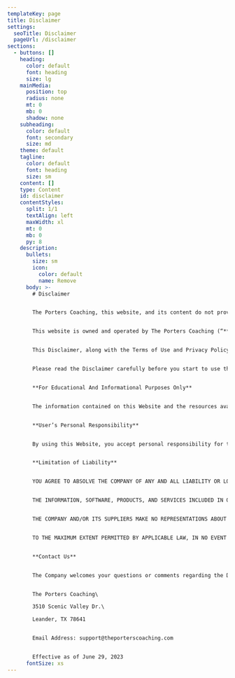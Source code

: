 ```yaml
---
templateKey: page
title: Disclaimer
settings:
  seoTitle: Disclaimer
  pageUrl: /disclaimer
sections:
  - buttons: []
    heading:
      color: default
      font: heading
      size: lg
    mainMedia:
      position: top
      radius: none
      mt: 0
      mb: 0
      shadow: none
    subheading:
      color: default
      font: secondary
      size: md
    theme: default
    tagline:
      color: default
      font: heading
      size: sm
    content: []
    type: Content
    id: disclaimer
    contentStyles:
      split: 1/1
      textAlign: left
      maxWidth: xl
      mt: 0
      mb: 0
      py: 8
    description:
      bullets:
        size: sm
        icon:
          color: default
          name: Remove
      body: >-
        # Disclaimer


        The Porters Coaching, this website, and its content do not provide medical diagnosis or advice, or addiction treatment, or recovery services. For additional information see the Terms of Use and Privacy Policy.


        This website is owned and operated by ​The Porters Coaching (“**Company**,” “**we**,” or “**us**”).


        This Disclaimer, along with the Terms of Use and Privacy Policy, governs your access to and use of www.sarabrewer.com, including any content, functionality and services offered on or through www.sarabrewer.com (the “**Website**”), whether as a guest or a registered user.


        Please read the Disclaimer carefully before you start to use the Website. **By using the Website or by clicking to accept or agree to the Terms of Use when this option is made available to you, you accept and agree to be bound and abide by the Disclaimer.** If you do not want to agree to the Privacy Policy, you must not access or use the Website.


        ​**For Educational And Informational Purposes Only**


        The information contained on this Website and the resources available for download through this website are for educational and informational purposes only. ​


        **User’s Personal Responsibility** 


        By using this Website, you accept personal responsibility for the results of your actions.  You agree to take full responsibility for any harm or damage you suffer as a result of the use, or non-use, of the information available on this Website or the resources available for download from this Website. You agree to use judgment and conduct due diligence before taking any action or implementing any plan or policy suggested or recommended on this Website.


        **Limitation of Liability**


        YOU AGREE TO ABSOLVE THE COMPANY OF ANY AND ALL LIABILITY OR LOSS THAT YOU OR ANY PERSON OR ENTITY ASSOCIATED WITH YOU MAY SUFFER OR INCUR AS A RESULT OF USE OF THE INFORMATION CONTAINED ON THIS WEBSITE AND/OR THE RESOURCES YOU MAY DOWNLOAD FROM THIS WEBSITE.  YOU AGREE THAT THE COMPANY SHALL NOT BE LIABLE TO YOU FOR ANY TYPE OF DAMAGES, INCLUDING DIRECT, INDIRECT, SPECIAL, INCIDENTAL, EQUITABLE, OR CONSEQUENTIAL LOSS OR DAMAGES FOR USE OF THIS WEBSITE.


        THE INFORMATION, SOFTWARE, PRODUCTS, AND SERVICES INCLUDED IN OR AVAILABLE THROUGH THE WEBSITE MAY INCLUDE INACCURACIES OR TYPOGRAPHICAL ERRORS. CHANGES ARE PERIODICALLY ADDED TO THE INFORMATION HEREIN. THE COMPANY AND/OR ITS SUPPLIERS MAY MAKE IMPROVEMENTS AND/OR CHANGES IN THE WEBSITE AT ANY TIME.


        THE COMPANY AND/OR ITS SUPPLIERS MAKE NO REPRESENTATIONS ABOUT THE SUITABILITY, RELIABILITY, AVAILABILITY, TIMELINESS, AND ACCURACY OF THE INFORMATION, SOFTWARE, PRODUCTS, SERVICES AND RELATED GRAPHICS CONTAINED ON THE WEBSITE FOR ANY PURPOSE. TO THE MAXIMUM EXTENT PERMITTED BY APPLICABLE LAW, ALL SUCH INFORMATION, SOFTWARE, PRODUCTS, SERVICES AND RELATED GRAPHICS ARE PROVIDED “AS IS” WITHOUT WARRANTY OR CONDITION OF ANY KIND. THE COMPANY AND/OR ITS SUPPLIERS HEREBY DISCLAIM ALL WARRANTIES AND CONDITIONS WITH REGARD TO THIS INFORMATION, SOFTWARE, PRODUCTS, SERVICES AND RELATED GRAPHICS, INCLUDING ALL IMPLIED WARRANTIES OR CONDITIONS OF MERCHANTABILITY, FITNESS FOR A PARTICULAR PURPOSE, TITLE, AND NON-INFRINGEMENT.


        TO THE MAXIMUM EXTENT PERMITTED BY APPLICABLE LAW, IN NO EVENT SHALL THE COMPANY AND/OR ITS SUPPLIERS BE LIABLE FOR ANY DIRECT, INDIRECT, PUNITIVE, INCIDENTAL, SPECIAL, CONSEQUENTIAL DAMAGES OR ANY DAMAGES WHATSOEVER INCLUDING, WITHOUT LIMITATION, DAMAGES FOR LOSS OF USE, DATA OR PROFITS, ARISING OUT OF OR IN ANY WAY CONNECTED WITH THE USE OR PERFORMANCE OF THE WEBSITE, WITH THE DELAY OR INABILITY TO USE THE WEBSITE OR RELATED SERVICES, THE PROVISION OF OR FAILURE TO PROVIDE SERVICES, OR FOR ANY INFORMATION, SOFTWARE, PRODUCTS, SERVICES AND RELATED GRAPHICS OBTAINED THROUGH THE WEBSITE, OR OTHERWISE ARISING OUT OF THE USE OF THE WEBSITE, WHETHER BASED ON CONTRACT, TORT, NEGLIGENCE, STRICT LIABILITY OR OTHERWISE, EVEN IF THE COMPANY OR ANY OF ITS SUPPLIERS HAS BEEN ADVISED OF THE POSSIBILITY OF DAMAGES. BECAUSE SOME STATES/JURISDICTIONS DO NOT ALLOW THE EXCLUSION OR LIMITATION OF LIABILITY FOR CONSEQUENTIAL OR INCIDENTAL DAMAGES, THE ABOVE LIMITATION MAY NOT APPLY TO YOU. IF YOU ARE DISSATISFIED WITH ANY PORTION OF THE WEBSITE, OR WITH ANY OF THESE TERMS OF USE, YOUR SOLE AND EXCLUSIVE REMEDY IS TO DISCONTINUE USING THE WEBSITE.


        **Contact Us**


        The Company welcomes your questions or comments regarding the Disclaimer:


        The Porters Coaching\

        3510 Scenic Valley Dr.\

        Leander, TX 78641


        Email Address: support@theporterscoaching.com


        Effective as of June 29, 2023
      fontSize: xs
---
```

